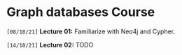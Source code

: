 # Graph databases Course

`[08/10/21]` **Lecture 01:** Familiarize with Neo4j and Cypher.

`[14/10/21]` **Lecture 02:** TODO